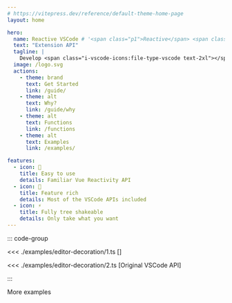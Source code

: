```yaml
---
# https://vitepress.dev/reference/default-theme-home-page
layout: home

hero:
  name: Reactive VSCode # '<span class="p1">Reactive</span> <span class="p2">VSCode</span>'
  text: "Extension API"
  tagline: |
    Develop <span class="i-vscode-icons:file-type-vscode text-2xl"></span> <span class="text-vscode">Extension</span> with <span class="i-vscode-icons:file-type-vue text-2xl"></span> <span class="text-reactive">Composition</span> API
  image: /logo.svg
  actions:
    - theme: brand
      text: Get Started
      link: /guide/
    - theme: alt
      text: Why?
      link: /guide/why
    - theme: alt
      text: Functions
      link: /functions
    - theme: alt
      text: Examples
      link: /examples/

features:
  - icon: 🚀
    title: Easy to use
    details: Familiar Vue Reactivity API
  - icon: 🦾
    title: Feature rich
    details: Most of the VSCode APIs included
  - icon: ⚡
    title: Fully tree shakeable
    details: Only take what you want
---
```


<script setup>
import { withBase } from 'vitepress'
</script>

<div class="relative min-h-220">

::: code-group

<<< ./examples/editor-decoration/1.ts [<ReactiveVscode2 />]

<<< ./examples/editor-decoration/2.ts [Original VSCode API]

:::

<div class="absolute top-4 text-sm right-6 op-80 hidden sm:block">
<a :href="withBase('examples/index.html')" style="text-decoration: none">
<span class="i-carbon-launch mb-.5"></span> More examples
</a>
</div>

</div>
